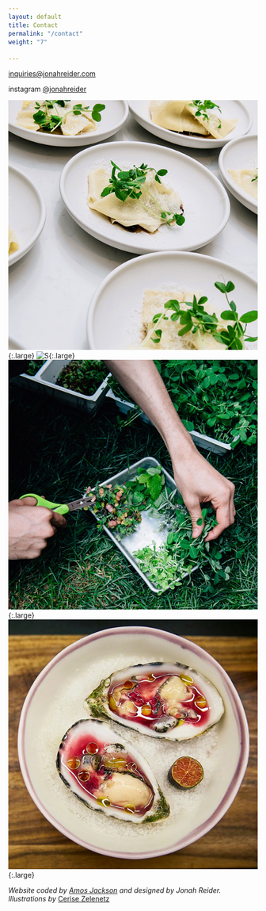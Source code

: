 ```yaml
---
layout: default
title: Contact
permalink: "/contact"
weight: "7"

---
```

[inquiries@jonahreider.com](mailto:inquiries@jonahreider.com)

instagram [@jonahreider](https://instagram.com/jonahreider)

![plates of pasta](images/pasta_plating.jpg){:.large}
![S]({{site.baseurl}}/images/S__2818052_0.jpg){:.large}
![hands harvesting greens](images/greenery.jpg){:.large}
![oysters](images/sea_food.jpg){:.large}

_Website coded by_ [_Amos Jackson_](https://amos.im/) _and designed by Jonah Reider. Illustrations by_ [Cerise Zelenetz](https://www.instagram.com/unnecessaryobservations)